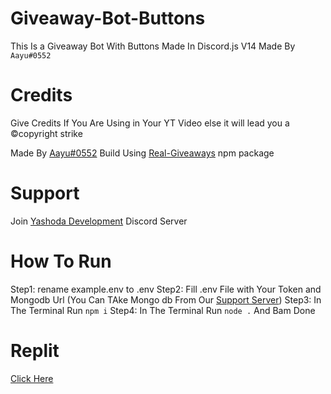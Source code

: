 # Giveaway-Bot-Buttons
This Is a Giveaway Bot With Buttons Made In Discord.js V14
Made By `Aayu#0552`

# Credits
Give Credits If You Are Using in Your YT Video else it will lead you a ©copyright strike

Made By [Aayu#0552](https://discord.com/users/1051806381461745664)
Build Using [Real-Giveaways](https://www.npmjs.com/package/real-giveaways) npm package

# Support
Join [Yashoda Development](https://link6090/yashoda) Discord Server

# How To Run
Step1: rename example.env to .env
Step2: Fill .env File with Your Token and Mongodb Url (You Can TAke Mongo db From Our [Support Server](https://link6090/yashoda))
Step3: In The Terminal Run `npm i`
Step4: In The Terminal Run `node .`
And Bam Done

# Replit 
[Click Here](https://replit.com/github/Ayushselfcoder/Giveaway-Bot-Buttons)
